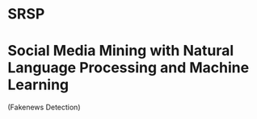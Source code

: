 # SRSP


# Social Media Mining with Natural Language Processing and Machine Learning 
(Fakenews Detection)
